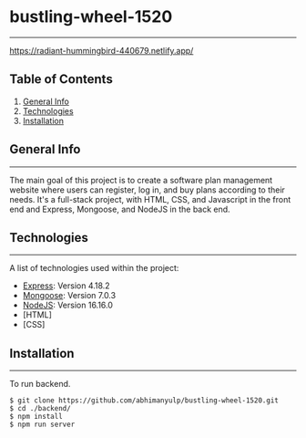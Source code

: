 # bustling-wheel-1520
***
https://radiant-hummingbird-440679.netlify.app/

## Table of Contents
1. [General Info](#general-info)
2. [Technologies](#technologies)
3. [Installation](#installation)


## General Info
***
The main goal of this project is to create a software plan management website where users can register, log in, and buy plans according to their needs. It's a full-stack project, with HTML, CSS, and Javascript in the front end and Express, Mongoose, and NodeJS in the back end.

## Technologies
***
A list of technologies used within the project:
* [Express](https://expressjs.com/): Version 4.18.2 
* [Mongoose](https://mongoosejs.com/): Version 7.0.3
* [NodeJS](https://nodejs.org/en): Version 16.16.0
* [HTML]
* [CSS]


## Installation
***
To run backend. 
```
$ git clone https://github.com/abhimanyulp/bustling-wheel-1520.git
$ cd ./backend/
$ npm install
$ npm run server
```
